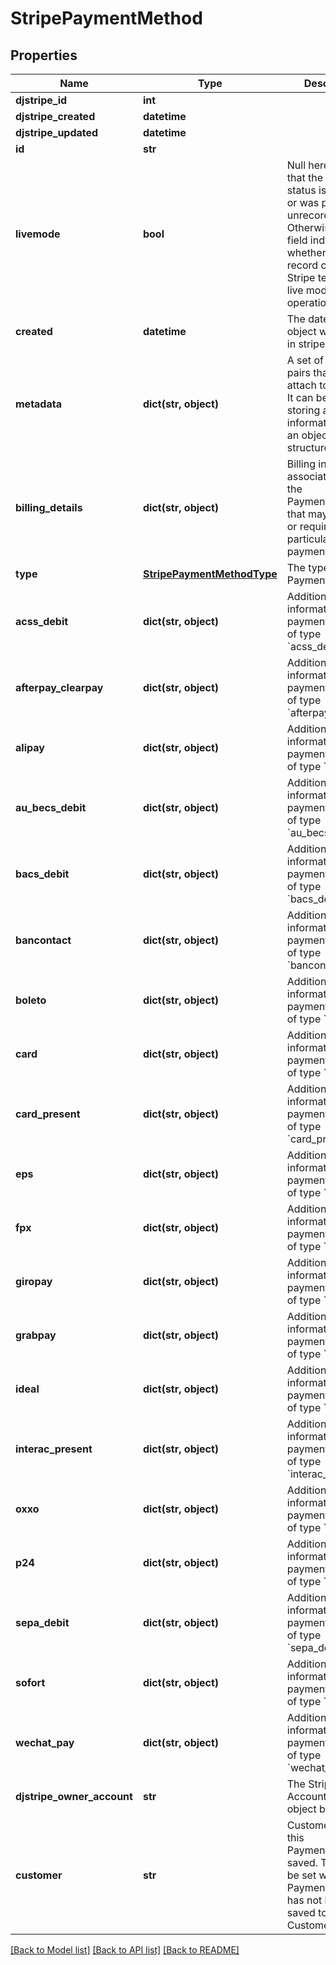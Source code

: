 # StripePaymentMethod


## Properties
Name | Type | Description | Notes
------------ | ------------- | ------------- | -------------
**djstripe_id** | **int** |  | [readonly] 
**djstripe_created** | **datetime** |  | [readonly] 
**djstripe_updated** | **datetime** |  | [readonly] 
**id** | **str** |  | 
**livemode** | **bool** | Null here indicates that the livemode status is unknown or was previously unrecorded. Otherwise, this field indicates whether this record comes from Stripe test mode or live mode operation. | [optional] 
**created** | **datetime** | The datetime this object was created in stripe. | [optional] 
**metadata** | **dict(str, object)** | A set of key/value pairs that you can attach to an object. It can be useful for storing additional information about an object in a structured format. | [optional] 
**billing_details** | **dict(str, object)** | Billing information associated with the PaymentMethod that may be used or required by particular types of payment methods. | 
**type** | [**StripePaymentMethodType**](StripePaymentMethodType.md) | The type of the PaymentMethod. | 
**acss_debit** | **dict(str, object)** | Additional information for payment methods of type &#x60;acss_debit&#x60; | [optional] 
**afterpay_clearpay** | **dict(str, object)** | Additional information for payment methods of type &#x60;afterpay_clearpay&#x60; | [optional] 
**alipay** | **dict(str, object)** | Additional information for payment methods of type &#x60;alipay&#x60; | [optional] 
**au_becs_debit** | **dict(str, object)** | Additional information for payment methods of type &#x60;au_becs_debit&#x60; | [optional] 
**bacs_debit** | **dict(str, object)** | Additional information for payment methods of type &#x60;bacs_debit&#x60; | [optional] 
**bancontact** | **dict(str, object)** | Additional information for payment methods of type &#x60;bancontact&#x60; | [optional] 
**boleto** | **dict(str, object)** | Additional information for payment methods of type &#x60;boleto&#x60; | [optional] 
**card** | **dict(str, object)** | Additional information for payment methods of type &#x60;card&#x60; | [optional] 
**card_present** | **dict(str, object)** | Additional information for payment methods of type &#x60;card_present&#x60; | [optional] 
**eps** | **dict(str, object)** | Additional information for payment methods of type &#x60;eps&#x60; | [optional] 
**fpx** | **dict(str, object)** | Additional information for payment methods of type &#x60;fpx&#x60; | [optional] 
**giropay** | **dict(str, object)** | Additional information for payment methods of type &#x60;giropay&#x60; | [optional] 
**grabpay** | **dict(str, object)** | Additional information for payment methods of type &#x60;grabpay&#x60; | [optional] 
**ideal** | **dict(str, object)** | Additional information for payment methods of type &#x60;ideal&#x60; | [optional] 
**interac_present** | **dict(str, object)** | Additional information for payment methods of type &#x60;interac_present&#x60; | [optional] 
**oxxo** | **dict(str, object)** | Additional information for payment methods of type &#x60;oxxo&#x60; | [optional] 
**p24** | **dict(str, object)** | Additional information for payment methods of type &#x60;p24&#x60; | [optional] 
**sepa_debit** | **dict(str, object)** | Additional information for payment methods of type &#x60;sepa_debit&#x60; | [optional] 
**sofort** | **dict(str, object)** | Additional information for payment methods of type &#x60;sofort&#x60; | [optional] 
**wechat_pay** | **dict(str, object)** | Additional information for payment methods of type &#x60;wechat_pay&#x60; | [optional] 
**djstripe_owner_account** | **str** | The Stripe Account this object belongs to. | [optional] 
**customer** | **str** | Customer to which this PaymentMethod is saved. This will not be set when the PaymentMethod has not been saved to a Customer. | [optional] 

[[Back to Model list]](../README.md#documentation-for-models) [[Back to API list]](../README.md#documentation-for-api-endpoints) [[Back to README]](../README.md)


